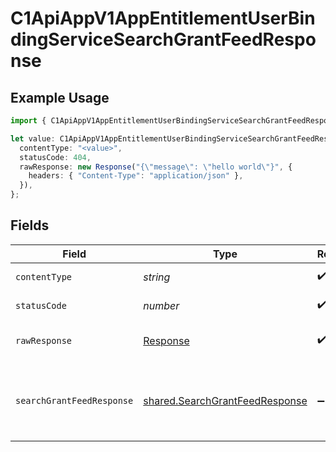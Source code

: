 # C1ApiAppV1AppEntitlementUserBindingServiceSearchGrantFeedResponse

## Example Usage

```typescript
import { C1ApiAppV1AppEntitlementUserBindingServiceSearchGrantFeedResponse } from "conductorone-sdk-typescript/sdk/models/operations";

let value: C1ApiAppV1AppEntitlementUserBindingServiceSearchGrantFeedResponse = {
  contentType: "<value>",
  statusCode: 404,
  rawResponse: new Response("{\"message\": \"hello world\"}", {
    headers: { "Content-Type": "application/json" },
  }),
};
```

## Fields

| Field                                                                                                         | Type                                                                                                          | Required                                                                                                      | Description                                                                                                   |
| ------------------------------------------------------------------------------------------------------------- | ------------------------------------------------------------------------------------------------------------- | ------------------------------------------------------------------------------------------------------------- | ------------------------------------------------------------------------------------------------------------- |
| `contentType`                                                                                                 | *string*                                                                                                      | :heavy_check_mark:                                                                                            | HTTP response content type for this operation                                                                 |
| `statusCode`                                                                                                  | *number*                                                                                                      | :heavy_check_mark:                                                                                            | HTTP response status code for this operation                                                                  |
| `rawResponse`                                                                                                 | [Response](https://developer.mozilla.org/en-US/docs/Web/API/Response)                                         | :heavy_check_mark:                                                                                            | Raw HTTP response; suitable for custom response parsing                                                       |
| `searchGrantFeedResponse`                                                                                     | [shared.SearchGrantFeedResponse](../../../sdk/models/shared/searchgrantfeedresponse.md)                       | :heavy_minus_sign:                                                                                            | The SearchGrantFeedResponse message contains a list of grant event results and a nextPageToken if applicable. |